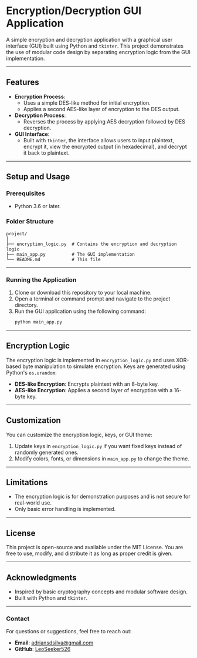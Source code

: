 # Encryption/Decryption GUI Application

A simple encryption and decryption application with a graphical user interface (GUI) built using Python and `tkinter`. This project demonstrates the use of modular code design by separating encryption logic from the GUI implementation.

---

## **Features**

- **Encryption Process**: 
  - Uses a simple DES-like method for initial encryption.
  - Applies a second AES-like layer of encryption to the DES output.
- **Decryption Process**: 
  - Reverses the process by applying AES decryption followed by DES decryption.
- **GUI Interface**: 
  - Built with `tkinter`, the interface allows users to input plaintext, encrypt it, view the encrypted output (in hexadecimal), and decrypt it back to plaintext.

---

## **Setup and Usage**

### **Prerequisites**
- Python 3.6 or later.

### **Folder Structure**
```
project/
│
├── encryption_logic.py  # Contains the encryption and decryption logic
├── main_app.py          # The GUI implementation
└── README.md            # This file
```

---

### **Running the Application**

1. Clone or download this repository to your local machine.
2. Open a terminal or command prompt and navigate to the project directory.
3. Run the GUI application using the following command:
   ```bash
   python main_app.py
   ```

---

## **Encryption Logic**

The encryption logic is implemented in `encryption_logic.py` and uses XOR-based byte manipulation to simulate encryption. Keys are generated using Python's `os.urandom`:

- **DES-like Encryption**: Encrypts plaintext with an 8-byte key.
- **AES-like Encryption**: Applies a second layer of encryption with a 16-byte key.

---

## **Customization**

You can customize the encryption logic, keys, or GUI theme:
1. Update keys in `encryption_logic.py` if you want fixed keys instead of randomly generated ones.
2. Modify colors, fonts, or dimensions in `main_app.py` to change the theme.

---

## **Limitations**
- The encryption logic is for demonstration purposes and is not secure for real-world use.
- Only basic error handling is implemented.

---

## **License**

This project is open-source and available under the MIT License. You are free to use, modify, and distribute it as long as proper credit is given.

---

## **Acknowledgments**

- Inspired by basic cryptography concepts and modular software design.
- Built with Python and `tkinter`.

---

### **Contact**

For questions or suggestions, feel free to reach out:

- **Email**: adriansdsilva@gmail.com
- **GitHub**: [LeoSeeker526](https://github.com/LeoSeeker526)
```
